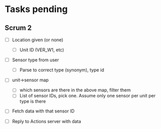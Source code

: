 # Tasks pending

## Scrum 2

- [ ] Location given (or none)
  - [ ] Unit ID (VER_W1, etc)

- [ ] Sensor type from user
  - [ ] Parse to correct type (synonym), type id

- [ ] unit->sensor map
  - [ ] which sensors are there in the above map, filter them
  - [ ] List of sensor IDs, pick one. Assume only one sensor per unit per type is there

- [ ] Fetch data with that sensor ID

- [ ] Reply to Actions server with data
